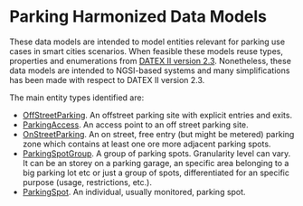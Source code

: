 # Parking Harmonized Data Models

These data models are intended to model entities relevant for parking use cases in smart cities scenarios.
When feasible these models reuse types, properties and enumerations from
[DATEX II version 2.3](http://www.datex2.eu/content/parking-publications-extension-v10a).
Nonetheless, these data models are intended to NGSI-based systems and
many simplifications has been made with respect to DATEX II version 2.3. 
 
The main entity types identified are:

+ [OffStreetParking](../OffStreetParking/doc/spec.md). An offstreet parking site with explicit entries and exits.
+ [ParkingAccess](../ParkingAccess/doc/spec.md). An access point to an off street parking site.
+ [OnStreetParking](../OnStreetParking/doc/spec.md). An on street, free entry (but might be metered) parking zone
which contains at least one ore more adjacent parking spots.
+ [ParkingSpotGroup](../OffStreetParkingZone/doc/spec.md). A group of parking spots. Granularity level can vary.
It can be an storey on a parking garage, an specific area belonging to a big parking lot etc or just a group of spots,
differentiated for an specific purpose (usage, restrictions, etc.). 
+ [ParkingSpot](../ParkingSpot/doc/spec.md). An individual, usually monitored, parking spot. 